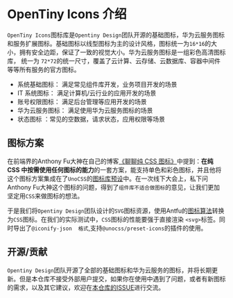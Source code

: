 # OpenTiny Icons 介绍

`OpenTiny Icons`图标库是`Opentiny Design`团队开源的基础图标，华为云服务图标和服务扩展图标。基础图标以线型图标为主的设计风格，图标统一为`16*16`的大小，拥有安全边距，保证了一致的视觉大小。华为云服务图标是一组彩色高清图标库， 统一为 `72*72`的统一尺寸，覆盖了云计算、云存储、云数据库、容器中间件等等所有服务的官方图标。

+ 系统基础图标： 满足常见组件库开发，业务项目开发的场景
+ IT 系统图标： 满足计算机/云行业的应用开发的场景
+ 账号权限图标： 满足后台管理等应用开发的场景
+ 华为云服务图标： 满足使用华为云服务图标的场景
+ 状态图标 ：常见的空数据，请求状态，应用权限等场景

## 图标方案

在前端界的Anthony Fu大神在自己的博客[《聊聊纯 CSS 图标》](https://antfu.me/posts/icons-in-pure-css-zh)中提到：**在纯 CSS 中按需使用任何图标的能力**的一套方案，能支持单色和彩色图标，并且他将这个图标方案集成在了`UnoCSS`的[图标库预设](https://unocss.dev/presets/icons)中。在一次线下大会上，私下问Anthony Fu大神这个图标的问题，得到了`组件库不适合做图标`的意见，让我们更加坚定用`CSS`来做图标的想法。

于是我们将`Opentiny Design`团队设计的`SVG`图标资源，使用Antfu的[图标算法](https://github.com/opentiny/icons/blob/7e1dde24f54c678dabc3eb4f3c837380a2a66a1c/scripts/build.ts#L81)转换为`CSS`图标。在我们的实际测试中，`CSS`图标的性能要强于直接渲染 `<svg>`标签。同时导出了`@iconify-json  格式`,支持`@unocss/preset-icons`的插件的使用。

## 开源/贡献

`Opentiny Design`团队开源了全部的基础图标和华为云服务的图标，并将长期更新。但是本仓库不接受外部用户提交，如果你在使用中遇到了问题，或者有新图标的需求，以及其它建议，欢迎在[本仓库的ISSUE](https://github.com/opentiny/icons/issues)进行交流。
 